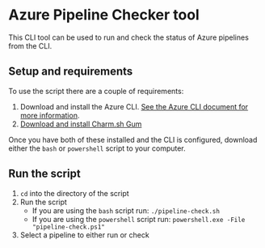 # Azure Pipeline Checker tool

This CLI tool can be used to run and check the status of Azure pipelines from the CLI.

## Setup and requirements

To use the script there are a couple of requirements:
1. Download and install the Azure CLI. [See the Azure CLI document for more information](https://github.com/livebuzzevents/documentation/blob/main/azure/cli.md).
2. [Download and install Charm.sh Gum](https://github.com/livebuzzevents/documentation/blob/main/azure/cli.md)

Once you have both of these installed and the CLI is configured, download either the `bash` or `powershell` script to your computer.

## Run the script

1. `cd` into the directory of the script
2. Run the script
    - If you are using the `bash` script run: `./pipeline-check.sh`
    - If you are using the `powershell` script run: `powershell.exe -File "pipeline-check.ps1"`
3. Select a pipeline to either run or check

